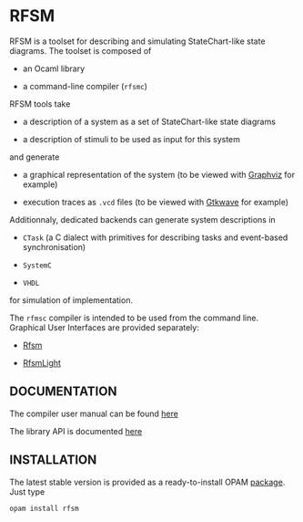 RFSM 
====

RFSM is a toolset for describing and simulating StateChart-like state diagrams.
The toolset is composed of

* an Ocaml library

* a command-line compiler (`rfsmc`) 

RFSM tools take

* a description of a system as a set of StateChart-like state diagrams

* a description of stimuli to be used as input for this system

and generate

* a graphical representation of the system (to be viewed with [Graphviz](http://www.graphviz.org) for example)

* execution traces as `.vcd` files (to be viewed with [Gtkwave](http://gtkwave.sourceforge.net) for example)

Additionnaly, dedicated backends can generate system descriptions in

* `CTask` (a C dialect with primitives for describing tasks and event-based synchronisation)

* `SystemC`

* `VHDL` 

for simulation of implementation. 

The `rfmsc` compiler is intended to be used from the command line. Graphical User Interfaces are
provided separately:

* [Rfsm](http://dream.ispr-ip.fr/RFSM)

* [RfsmLight](http://github.com/jserot/rfsm-light) 

DOCUMENTATION
-------------

The compiler user manual can be found [here](http://github.com/jserot/RFSM/doc/rfsm.pdf)

The library API is documented [here](https://jserot.github.io/rfsmc/index.html)

INSTALLATION
------------

The latest stable version is provided as a ready-to-install OPAM
[package](https://opam.ocaml.org/packages/rfsm). Just type 

`opam install rfsm`
